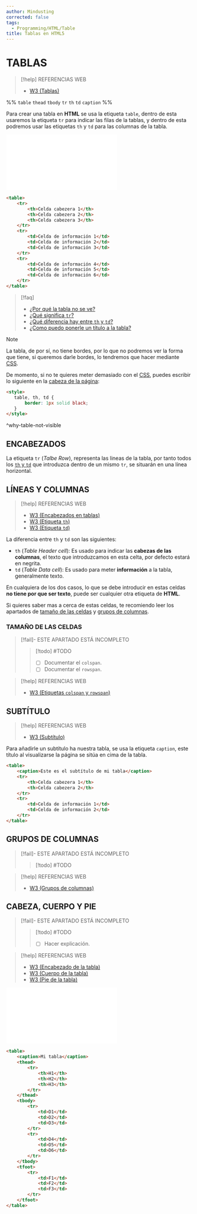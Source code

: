 ```yaml
---
author: Mindusting
corrected: false
tags:
  - Programming/HTML/Table
title: Tablas en HTML5
---
```


# TABLAS

> [!help] REFERENCIAS WEB
> - [W3 (Tablas)](https://www.w3schools.com/html/html_tables.asp)

%%
`table`
`thead`
`tbody`
`tr`
`th`
`td`
`caption`
%%

Para crear una tabla en **HTML** se usa la etiqueta `table`, dentro de esta usaremos la etiqueta `tr` para indicar las filas de la tablas, y dentro de esta podremos usar las etiquetas `th` y `td` para las columnas de la tabla.

![#center](img/table/basic_structure.md)

```html
<table>
    <tr>
        <th>Celda cabezera 1</th>
        <th>Celda cabezera 2</th>
        <th>Celda cabezera 3</th>
    </tr>
    <tr>
        <td>Celda de información 1</td>
        <td>Celda de información 2</td>
        <td>Celda de información 3</td>
    </tr>
    <tr>
        <td>Celda de información 4</td>
        <td>Celda de información 5</td>
        <td>Celda de información 6</td>
    </tr>
</table>
```

> [!faq]
> - [¿Por qué la tabla no se ve?](#^why-table-not-visible)
> - [¿Qué significa `tr`?](#ENCABEZADOS)
> - [¿Qué diferencia hay entre `th` y `td`?](#LÍNEAS%20Y%20COLUMNAS)
> - [¿Como puedo ponerle un título a la tabla?](#ENCABEZADO%20Y%20CUERPO)

> [!note]
> La tabla, de por sí, no tiene bordes, por lo que no podremos ver la forma que tiene, si queremos darle bordes, lo tendremos que hacer mediante [CSS](../css/css.md).
> 
> De momento, si no te quieres meter demasiado con el [CSS](../css/css.md), puedes escribir lo siguiente en la [cabeza de la página](html_basic_structure.md#ETIQUETA%20HEAD):
>```html
><style>
>    table, th, td {
>        border: 1px solid black;
>    }
></style>
>```
^why-table-not-visible

## ENCABEZADOS

La etiqueta `tr` (*Talbe Row*), representa las lineas de la tabla, por tanto todos los [`th` y `td`](#LÍNEAS%20Y%20COLUMNAS) que introduzca dentro de un mismo `tr`, se situarán en una línea horizontal.

## LÍNEAS Y COLUMNAS

> [!help] REFERENCIAS WEB
> - [W3 (Encabezados en tablas)](https://www.w3schools.com/html/html_table_headers.asp)
> - [W3 (Etiqueta `th`)](https://www.w3schools.com/tags/tag_th.asp)
> - [W3 (Etiqueta `td`)](https://www.w3schools.com/tags/tag_td.asp)

La diferencia entre `th` y `td` son las siguientes:

- `th` (*Table Header cell*):
    Es usado para indicar las **cabezas de las columnas**, el texto que introduzcamos en esta celta, por defecto estará en negrita.
- `td` (*Table Data cell*):
    Es usado para meter **información** a la tabla, generalmente texto.

En cualquiera de los dos casos, lo que se debe introducir en estas celdas **no tiene por que ser texto**, puede ser cualquier otra etiqueta de **HTML**.

Si quieres saber mas a cerca de estas celdas, te recomiendo leer los apartados de [tamaño de las celdas](#TAMAÑO%20DE%20LAS%20CELDAS) y [grupos de columnas](#GRUPOS%20DE%20COLUMNAS).

### TAMAÑO DE LAS CELDAS

> [!fail]- ESTE APARTADO ESTÁ INCOMPLETO
> > [!todo] #TODO
> > - [ ] Documentar el `colspan`.
> > - [ ] Documentar el `rowspan`.

> [!help] REFERENCIAS WEB
> - [W3 (Etiquetas `colspan` y `rowspan`)](https://www.w3schools.com/html/html_table_colspan_rowspan.asp)

## SUBTÍTULO

> [!help] REFERENCIAS WEB
> - [W3 (Subtítulo)](https://www.w3schools.com/tags/tag_caption.asp)

Para añadirle un subtítulo ha nuestra tabla, se usa la etiqueta `caption`, este título al visualizarse la página se sitúa en cima de la tabla.

```html
<table>
    <caption>Este es el subtítulo de mi tabla</caption>
    <tr>
        <th>Celda cabezera 1</th>
        <th>Celda cabezera 2</th>
    </tr>
    <tr>
        <td>Celda de información 1</td>
        <td>Celda de información 2</td>
    </tr>
</table>
```

## GRUPOS DE COLUMNAS

> [!fail]- ESTE APARTADO ESTÁ INCOMPLETO
> > [!todo] #TODO

> [!help] REFERENCIAS WEB
> - [W3 (Grupos de columnas)](https://www.w3schools.com/tags/tag_colgroup.asp)

## CABEZA, CUERPO Y PIE

> [!fail]- ESTE APARTADO ESTÁ INCOMPLETO
> > [!todo] #TODO
> > - [ ] Hacer explicación.

> [!help] REFERENCIAS WEB
> - [W3 (Encabezado de la tabla)](https://www.w3schools.com/tags/tag_thead.asp)
> - [W3 (Cuerpo de la tabla)](https://www.w3schools.com/tags/tag_tbody.asp)
> - [W3 (Pie de la tabla)](https://www.w3schools.com/tags/tag_tfoot.asp)

![#center](img/table/adbanced_structure.md)

```html
<table>
    <caption>Mi tabla</caption>
    <thead>
        <tr>
            <th>H1</th>
            <th>H2</th>
            <th>H3</th>
        </tr>
    </thead>
    <tbody>
        <tr>
            <td>D1</td>
            <td>D2</td>
            <td>D3</td>
        </tr>
        <tr>
            <td>D4</td>
            <td>D5</td>
            <td>D6</td>
        </tr>
    </tbody>
    <tfoot>
        <tr>
            <td>F1</td>
            <td>F2</td>
            <td>F3</td>
        </tr>
    </tfoot>
</table>
```
